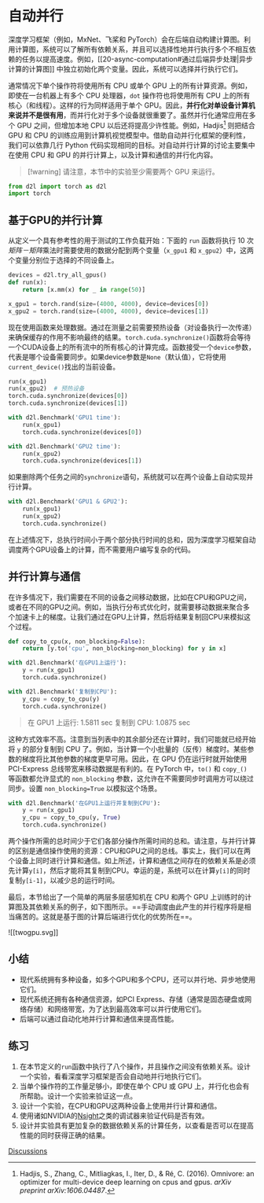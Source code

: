 # 自动并行

深度学习框架（例如，MxNet、飞桨和 PyTorch）会在后端自动构建计算图。利用计算图，系统可以了解所有依赖关系，并且可以选择性地并行执行多个不相互依赖的任务以提高速度。例如，[[20-async-computation#通过后端异步处理|异步计算的计算图]] 中独立初始化两个变量。因此，系统可以选择并行执行它们。

通常情况下单个操作符将使用所有 CPU 或单个 GPU 上的所有计算资源。例如，即使在一台机器上有多个 CPU 处理器，`dot` 操作符也将使用所有 CPU 上的所有核心（和线程）。这样的行为同样适用于单个 GPU。因此，**并行化对单设备计算机来说并不是很有用**，而并行化对于多个设备就很重要了。虽然并行化通常应用在多个 GPU 之间，但增加本地 CPU 以后还将提高少许性能。例如，Hadjis[^1] 则把结合 GPU 和 CPU 的训练应用到计算机视觉模型中。借助自动并行化框架的便利性，我们可以依靠几行 Python 代码实现相同的目标。对自动并行计算的讨论主要集中在使用 CPU 和 GPU 的并行计算上，以及计算和通信的并行化内容。

>[!warning] 请注意，本节中的实验至少需要两个 GPU 来运行。

```python
from d2l import torch as d2l
import torch
```

## 基于GPU的并行计算

从定义一个具有参考性的用于测试的工作负载开始：下面的 `run` 函数将执行 $10$ 次*矩阵－矩阵*乘法时需要使用的数据分配到两个变量（`x_gpu1` 和 `x_gpu2`）中，这两个变量分别位于选择的不同设备上。

```python
devices = d2l.try_all_gpus()
def run(x):
    return [x.mm(x) for _ in range(50)]

x_gpu1 = torch.rand(size=(4000, 4000), device=devices[0])
x_gpu2 = torch.rand(size=(4000, 4000), device=devices[1])
```

现在使用函数来处理数据。通过在测量之前需要预热设备（对设备执行一次传递）来确保缓存的作用不影响最终的结果。`torch.cuda.synchronize()`函数将会等待一个CUDA设备上的所有流中的所有核心的计算完成。函数接受一个`device`参数，代表是哪个设备需要同步。如果device参数是`None`（默认值），它将使用`current_device()`找出的当前设备。

```python
run(x_gpu1)
run(x_gpu2)  # 预热设备
torch.cuda.synchronize(devices[0])
torch.cuda.synchronize(devices[1])

with d2l.Benchmark('GPU1 time'):
    run(x_gpu1)
    torch.cuda.synchronize(devices[0])

with d2l.Benchmark('GPU2 time'):
    run(x_gpu2)
    torch.cuda.synchronize(devices[1])
```

如果删除两个任务之间的`synchronize`语句，系统就可以在两个设备上自动实现并行计算。

```python
with d2l.Benchmark('GPU1 & GPU2'):
    run(x_gpu1)
    run(x_gpu2)
    torch.cuda.synchronize()
```

在上述情况下，总执行时间小于两个部分执行时间的总和，因为深度学习框架自动调度两个GPU设备上的计算，而不需要用户编写复杂的代码。

## 并行计算与通信

在许多情况下，我们需要在不同的设备之间移动数据，比如在CPU和GPU之间，或者在不同的GPU之间。例如，当执行分布式优化时，就需要移动数据来聚合多个加速卡上的梯度。让我们通过在GPU上计算，然后将结果复制回CPU来模拟这个过程。

```python
def copy_to_cpu(x, non_blocking=False):
    return [y.to('cpu', non_blocking=non_blocking) for y in x]

with d2l.Benchmark('在GPU1上运行'):
    y = run(x_gpu1)
    torch.cuda.synchronize()

with d2l.Benchmark('复制到CPU'):
    y_cpu = copy_to_cpu(y)
    torch.cuda.synchronize()
```

> 在 GPU1 上运行: 1.5811 sec
> 复制到 CPU: 1.0875 sec

这种方式效率不高。注意到当列表中的其余部分还在计算时，我们可能就已经开始将 `y` 的部分复制到 CPU 了。例如，当计算一个小批量的（反传）梯度时。某些参数的梯度将比其他参数的梯度更早可用。因此，在 GPU 仍在运行时就开始使用 PCI-Express 总线带宽来移动数据是有利的。在 PyTorch 中，`to()` 和 `copy_()` 等函数都允许显式的 `non_blocking` 参数，这允许在不需要同步时调用方可以绕过同步。设置 `non_blocking=True` 以模拟这个场景。

```python
with d2l.Benchmark('在GPU1上运行并复制到CPU'):
    y = run(x_gpu1)
    y_cpu = copy_to_cpu(y, True)
    torch.cuda.synchronize()
```

两个操作所需的总时间少于它们各部分操作所需时间的总和。请注意，与并行计算的区别是通信操作使用的资源：CPU和GPU之间的总线。事实上，我们可以在两个设备上同时进行计算和通信。如上所述，计算和通信之间存在的依赖关系是必须先计算`y[i]`，然后才能将其复制到CPU。幸运的是，系统可以在计算`y[i]`的同时复制`y[i-1]`，以减少总的运行时间。

最后，本节给出了一个简单的两层多层感知机在 CPU 和两个 GPU 上训练时的计算图及其依赖关系的例子，如下图所示。==手动调度由此产生的并行程序将是相当痛苦的。这就是基于图的计算后端进行优化的优势所在==。

![[twogpu.svg]]

## 小结

* 现代系统拥有多种设备，如多个GPU和多个CPU，还可以并行地、异步地使用它们。
* 现代系统还拥有各种通信资源，如PCI Express、存储（通常是固态硬盘或网络存储）和网络带宽，为了达到最高效率可以并行使用它们。
* 后端可以通过自动化地并行计算和通信来提高性能。

## 练习

1. 在本节定义的`run`函数中执行了八个操作，并且操作之间没有依赖关系。设计一个实验，看看深度学习框架是否会自动地并行地执行它们。
2. 当单个操作符的工作量足够小，即使在单个 CPU 或 GPU 上，并行化也会有所帮助。设计一个实验来验证这一点。
3. 设计一个实验，在CPU和GPU这两种设备上使用并行计算和通信。
4. 使用诸如NVIDIA的[Nsight](https://developer.nvidia.com/nsight-compute-2019_5)之类的调试器来验证代码是否有效。
5. 设计并实验具有更加复杂的数据依赖关系的计算任务，以查看是否可以在提高性能的同时获得正确的结果。

[Discussions](https://discuss.d2l.ai/t/2794)


[^1]: Hadjis, S., Zhang, C., Mitliagkas, I., Iter, D., & Ré, C. (2016). Omnivore: an optimizer for multi-device deep learning on cpus and gpus. _arXiv preprint arXiv:1606.04487_.